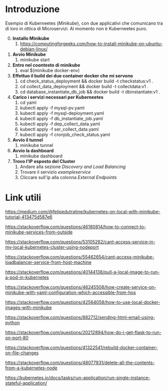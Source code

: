 # Introduzione

Esempio di Kuberneetes (*Minikube*), con due applicativi che comunicano tra di loro in ottica di Microservizi. Al momento non è Kuberneetes puro.

0. **Installo Minikube**
   1. https://computingforgeeks.com/how-to-install-minikube-on-ubuntu-debian-linux/
1. **Avvio Minikube** 
   1. minikube start
2. **Entro nel coontesto di minikube**
   1. eval $(minikube docker-env)
3. **Effettuo il build dei due container docker che mi servono**
   1. cd check_status_deployment && docker build -t checkstatus:v1 .
   2. cd collect_data_deployment && docker build -t collectdata:v1 .
   3. cd database_instantiate_db_job && docker build -t dbinstantiate:v1 .
4. **Carico i servizi necessari per Kuberneetes**
   1. cd yaml
   2. kubectl apply -f mysql-pv.yaml
   3. kubectl apply -f mysql-deployment.yaml
   4. kubectl apply -f db_instantiate_job.yaml
   5. kubectl apply -f dep_collect_data.yaml
   6. kubectl apply -f ser_collect_data.yaml
   7. kubectl apply -f cronjob_check_status.yaml
5. **Avvio il tunnel** 
   1. minikube tunnel
6. **Avvio la dashboard**
   1. minikube dashboard
7. **Trovo l'IP esposto del Cluster**
   1. Andare alla sezione *Discovery and Load Balancing*
   2. Trovare il servizio *exampleservice*
   3. Cliccare sull'ip alla colonna *External Endpoints*

# Link utili

https://medium.com/@felipedutratine/kubernetes-on-local-with-minikube-tutorial-413475d587e6

https://stackoverflow.com/questions/46180814/how-to-connect-to-minikube-services-from-outside

https://stackoverflow.com/questions/53105262/cant-access-service-in-my-local-kubernetes-cluster-using-nodeport

https://stackoverflow.com/questions/55462654/cant-access-minikube-loadbalancer-service-from-host-machine

https://stackoverflow.com/questions/40144138/pull-a-local-image-to-run-a-pod-in-kubernetes

https://stackoverflow.com/questions/46245508/how-create-service-on-minikube-with-yaml-configuration-which-accessible-from-hos

https://stackoverflow.com/questions/42564058/how-to-use-local-docker-images-with-minikube

https://stackoverflow.com/questions/882712/sending-html-email-using-python

https://stackoverflow.com/questions/20212894/how-do-i-get-flask-to-run-on-port-80

https://stackoverflow.com/questions/41322541/rebuild-docker-container-on-file-changes

https://stackoverflow.com/questions/48077931/delete-all-the-contents-from-a-kubernetes-node

https://kubernetes.io/docs/tasks/run-application/run-single-instance-stateful-application/